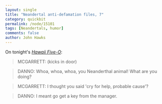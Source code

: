 ```yaml
---
layout: single 
title: "Neandertal anti-defamation files, 7" 
category: quickbit
permalink: /node/15101
tags: [Neandertals, humor] 
comments: false 
author: John Hawks 
---
```


On tonight's <a href="http://www.imdb.com/title/tt1600194/"><i>Hawaii Five-O</i></a>:

<blockquote>MCGARRETT: (kicks in door)</blockquote>

<blockquote>DANNO: Whoa, whoa, whoa, you Neanderthal animal! What are you doing? </blockquote>

<blockquote>MCGARRETT: I thought you said 'cry for help, probable cause'? </blockquote>

<blockquote>DANNO: I meant go get a key from the manager. </blockquote>

